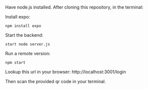 Have node.js installed. After cloning this repository, in the terminal:  

Install expo:
```console
npm install expo
```

Start the backend:
```console
start node server.js
```

Run a remote version:  
```console
npm start
```

Lookup this url in your browser: http://localhost:3001/login

Then scan the provided qr code in your terminal.

